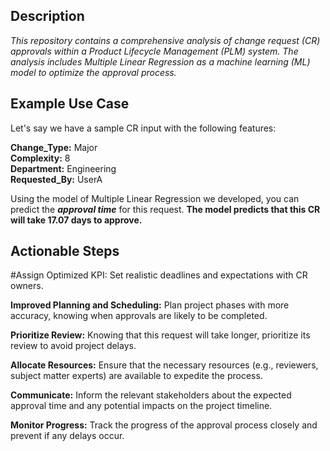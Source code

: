 ## Description

*This repository contains a comprehensive analysis of change request (CR) approvals within a Product Lifecycle Management (PLM) system. The analysis includes Multiple Linear Regression as a machine learning (ML) model to optimize the approval process.*

## Example Use Case
Let's say we have a sample CR input with the following features:

**Change_Type:** Major  
**Complexity:** 8  
**Department:** Engineering  
**Requested_By:** UserA  

Using the model of Multiple Linear Regression we developed, you can predict the ***approval time*** for this request. **The model predicts that this CR will take 17.07 days to approve.**

## Actionable Steps

#Assign Optimized KPI: Set realistic deadlines and expectations with CR owners.  

**Improved Planning and Scheduling:** Plan project phases with more accuracy, knowing when approvals are likely to be completed.  

**Prioritize Review:** Knowing that this request will take longer, prioritize its review to avoid project delays.  

**Allocate Resources:** Ensure that the necessary resources (e.g., reviewers, subject matter experts) are available to expedite the process.  

**Communicate:** Inform the relevant stakeholders about the expected approval time and any potential impacts on the project timeline.  

**Monitor Progress:** Track the progress of the approval process closely and prevent if any delays occur.  
